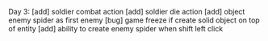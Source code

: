 Day 3:
	[add] soldier combat action
	[add] soldier die action
	[add] object enemy spider as first enemy
	[bug] game freeze if create solid object on top of entity
	[add] ability to create enemy spider when shift left click
